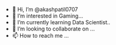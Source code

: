 - 👋 Hi, I’m @akashpatil0707
- 👀 I’m interested in Gaming...
- 🌱 I’m currently learning Data Scientist..
- 💞️ I’m looking to collaborate on ...
- 📫 How to reach me ...

<!---
akashpatil0707/akashpatil0707 is a ✨ special ✨ repository because its `README.md` (this file) appears on your GitHub profile.
You can click the Preview link to take a look at your changes.
--->

